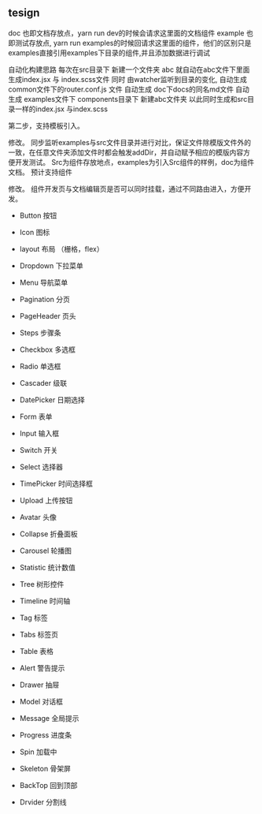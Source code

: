 ## tesign

doc 也即文档存放点，yarn run dev的时候会请求这里面的文档组件
example 也即测试存放点, yarn run examples的时候回请求这里面的组件，他们的区别只是examples直接引用examples下目录的组件,并且添加数据进行调试


自动化构建思路
每次在src目录下 新建一个文件夹 abc 就自动在abc文件下里面生成index.jsx 与 index.scss文件
同时 由watcher监听到目录的变化,
自动生成 common文件下的router.conf.js 文件
自动生成 doc下docs的同名md文件
自动生成 examples文件下 components目录下 新建abc文件夹 以此同时生成和src目录一样的index.jsx 与index.scss

第二步，支持模板引入。

修改。  同步监听examples与src文件目录并进行对比，保证文件除模版文件外的一致，在任意文件夹添加文件时都会触发addDir，并自动赋予相应的模版内容方便开发测试。
Src为组件存放地点，examples为引入Src组件的样例，doc为组件文档。
预计支持组件

修改。 组件开发页与文档编辑页是否可以同时挂载，通过不同路由进入，方便开发。
+ Button 按钮
+ Icon 图标

+ layout 布局 （栅格，flex）
+ Dropdown  下拉菜单
+ Menu  导航菜单
+ Pagination 分页
+ PageHeader 页头 
+ Steps 步骤条
+ Checkbox 多选框
+ Radio  单选框
+ Cascader  级联  
+ DatePicker 日期选择
+ Form 表单
+ Input 输入框
+ Switch 开关
+ Select 选择器
+ TimePicker 时间选择框
+ Upload 上传按钮
+ Avatar  头像
+ Collapse 折叠面板
+ Carousel  轮播图
+ Statistic 统计数值
+ Tree 树形控件
+ Timeline 时间轴
+ Tag 标签
+ Tabs 标签页
+ Table 表格
+ Alert 警告提示
+ Drawer 抽屉
+ Model 对话框
+ Message 全局提示
+ Progress 进度条
+ Spin 加载中
+ Skeleton 骨架屏
+ BackTop 回到顶部
+ Drvider 分割线